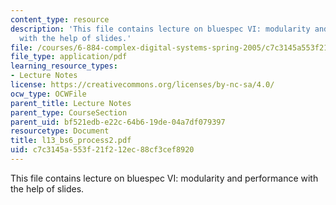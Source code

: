 ```yaml
---
content_type: resource
description: 'This file contains lecture on bluespec VI: modularity and performance
  with the help of slides.'
file: /courses/6-884-complex-digital-systems-spring-2005/c7c3145a553f21f212ec88cf3cef8920_l13_bs6_process2.pdf
file_type: application/pdf
learning_resource_types:
- Lecture Notes
license: https://creativecommons.org/licenses/by-nc-sa/4.0/
ocw_type: OCWFile
parent_title: Lecture Notes
parent_type: CourseSection
parent_uid: bf521edb-e22c-64b6-19de-04a7df079397
resourcetype: Document
title: l13_bs6_process2.pdf
uid: c7c3145a-553f-21f2-12ec-88cf3cef8920
---
```

This file contains lecture on bluespec VI: modularity and performance with the help of slides.